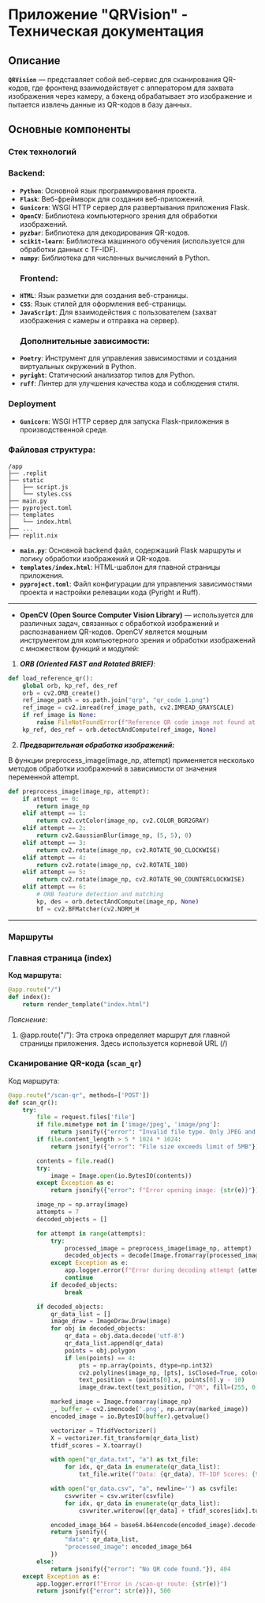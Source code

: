 # Приложение "QRVision" - Техническая документация

## Описание

**`QRVision`** — представляет собой веб-сервис для сканирования QR-кодов, где фронтенд взаимодействует с апператором для захвата изображения через камеру, а бэкенд обрабатывает это изображение и пытается извлечь данные из QR-кодов в базу данных.

## Основные компоненты

### Стек технологий

 ### Backend:
- **`Python`**: Основной язык программирования проекта.
- **`Flask`**: Веб-фреймворк для создания веб-приложений.
- **`Gunicorn`**: WSGI HTTP сервер для развертывания приложения Flask.
- **`OpenCV`**: Библиотека компьютерного зрения для обработки изображений.
- **`pyzbar`**: Библиотека для декодирования QR-кодов.
- **`scikit-learn`**: Библиотека машинного обучения (используется для обработки данных с TF-IDF).
- **`numpy`**: Библиотека для численных вычислений в Python.
  ### Frontend:
- **`HTML`**: Язык разметки для создания веб-страницы.
- **`CSS`**: Язык стилей для оформления веб-страницы.
- **`JavaScript`**: Для взаимодействия с пользователем (захват изображения с камеры и отправка на сервер).
  ### Дополнительные зависимости:
- **`Poetry`**: Инструмент для управления зависимостями и создания виртуальных окружений в Python.
- **`pyright`**: Статический анализатор типов для Python.
- **`ruff`**: Линтер для улучшения качества кода и соблюдения стиля.

### Deployment

- **`Gunicorn`**: WSGI HTTP сервер для запуска Flask-приложения в производственной среде.

 ### Файловая структура:

```shell
/app
├── .replit
├── static
│   ├── script.js
│   └── styles.css
├── main.py
├── pyproject.toml
├── templates
│   └── index.html
├── ...
├── replit.nix
```

- **`main.py`**: Основной backend файл, содержаший Flask маршруты и логику обработки изображений и QR-кодов.
- **`templates/index.html`**: HTML-шаблон для главной страницы приложения.
- **`pyproject.toml`**: Файл конфигурации для управления зависимостями проекта и настройки релевации кода (Pyright и Ruff).
________

  - **OpenCV (Open Source Computer Vision Library)** — используется для различных задач, связанных с обработкой изображений и распознаванием QR-кодов. OpenCV является мощным инструментом для компьютерного зрения и обработки изображений с множеством функций и модулей:

1. **_ORB (Oriented FAST and Rotated BRIEF)_**:
```python
def load_reference_qr():
    global orb, kp_ref, des_ref
    orb = cv2.ORB_create()
    ref_image_path = os.path.join("qrp", "qr_code_1.png")
    ref_image = cv2.imread(ref_image_path, cv2.IMREAD_GRAYSCALE)
    if ref_image is None:
        raise FileNotFoundError(f"Reference QR code image not found at path: {ref_image_path}")
    kp_ref, des_ref = orb.detectAndCompute(ref_image, None)
```
2. **_Предварительная обработка изображений:_**

В функции preprocess_image(image_np, attempt) применяется несколько методов обработки изображений в зависимости от значения переменной attempt.
```python
def preprocess_image(image_np, attempt):
    if attempt == 0:
        return image_np
    elif attempt == 1:
        return cv2.cvtColor(image_np, cv2.COLOR_BGR2GRAY)
    elif attempt == 2:
        return cv2.GaussianBlur(image_np, (5, 5), 0)
    elif attempt == 3:
        return cv2.rotate(image_np, cv2.ROTATE_90_CLOCKWISE)
    elif attempt == 4:
        return cv2.rotate(image_np, cv2.ROTATE_180)
    elif attempt == 5:
        return cv2.rotate(image_np, cv2.ROTATE_90_COUNTERCLOCKWISE)
    elif attempt == 6:
        # ORB feature detection and matching
        kp, des = orb.detectAndCompute(image_np, None)
        bf = cv2.BFMatcher(cv2.NORM_H
 ```
________

### Маршруты

### Главная страница (index)

**Код маршрута:**

```python
@app.route("/")
def index():
    return render_template("index.html")
```
_Пояснение:_

1. @app.route("/"): Эта строка определяет маршрут для главной страницы приложения. Здесь используется корневой URL (/)


### Сканирование QR-кода (`scan_qr`)

Код маршрута:
```python
@app.route("/scan-qr", methods=['POST'])
def scan_qr():
    try:
        file = request.files['file']
        if file.mimetype not in ['image/jpeg', 'image/png']:
            return jsonify({"error": "Invalid file type. Only JPEG and PNG are supported."}), 400
        if file.content_length > 5 * 1024 * 1024:
            return jsonify({"error": "File size exceeds limit of 5MB"}), 400

        contents = file.read()
        try:
            image = Image.open(io.BytesIO(contents))
        except Exception as e:
            return jsonify({"error": f"Error opening image: {str(e)}"}), 500

        image_np = np.array(image)
        attempts = 7
        decoded_objects = []

        for attempt in range(attempts):
            try:
                processed_image = preprocess_image(image_np, attempt)
                decoded_objects = decode(Image.fromarray(processed_image))
            except Exception as e:
                app.logger.error(f"Error during decoding attempt {attempt}: {str(e)}")
                continue
            if decoded_objects:
                break

        if decoded_objects:
            qr_data_list = []
            image_draw = ImageDraw.Draw(image)
            for obj in decoded_objects:
                qr_data = obj.data.decode('utf-8')
                qr_data_list.append(qr_data)
                points = obj.polygon
                if len(points) == 4:
                    pts = np.array(points, dtype=np.int32)
                    cv2.polylines(image_np, [pts], isClosed=True, color=(0, 255, 0), thickness=2)
                    text_position = (points[0].x, points[0].y - 10)
                    image_draw.text(text_position, f"QR", fill=(255, 0, 0))

            marked_image = Image.fromarray(image_np)
            _, buffer = cv2.imencode('.png', np.array(marked_image))
            encoded_image = io.BytesIO(buffer).getvalue()

            vectorizer = TfidfVectorizer()
            X = vectorizer.fit_transform(qr_data_list)
            tfidf_scores = X.toarray()

            with open("qr_data.txt", "a") as txt_file:
                for idx, qr_data in enumerate(qr_data_list):
                    txt_file.write(f"Data: {qr_data}, TF-IDF Scores: {tfidf_scores[idx]}\n")

            with open("qr_data.csv", "a", newline='') as csvfile:
                csvwriter = csv.writer(csvfile)
                for idx, qr_data in enumerate(qr_data_list):
                    csvwriter.writerow([qr_data] + tfidf_scores[idx].tolist())

            encoded_image_b64 = base64.b64encode(encoded_image).decode('utf-8')
            return jsonify({
                "data": qr_data_list,
                "processed_image": encoded_image_b64
            })
        else:
            return jsonify({"error": "No QR code found."}), 404
    except Exception as e:
        app.logger.error(f"Error in /scan-qr route: {str(e)}")
        return jsonify({"error": str(e)}), 500
```
